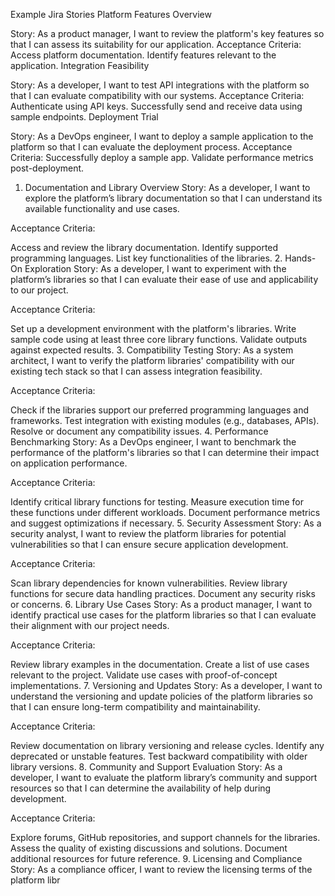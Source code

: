 Example Jira Stories
Platform Features Overview

Story: As a product manager, I want to review the platform's key features so that I can assess its suitability for our application.
Acceptance Criteria:
Access platform documentation.
Identify features relevant to the application.
Integration Feasibility

Story: As a developer, I want to test API integrations with the platform so that I can evaluate compatibility with our systems.
Acceptance Criteria:
Authenticate using API keys.
Successfully send and receive data using sample endpoints.
Deployment Trial

Story: As a DevOps engineer, I want to deploy a sample application to the platform so that I can evaluate the deployment process.
Acceptance Criteria:
Successfully deploy a sample app.
Validate performance metrics post-deployment.

1. Documentation and Library Overview
Story:
As a developer, I want to explore the platform’s library documentation so that I can understand its available functionality and use cases.

Acceptance Criteria:

Access and review the library documentation.
Identify supported programming languages.
List key functionalities of the libraries.
2. Hands-On Exploration
Story:
As a developer, I want to experiment with the platform’s libraries so that I can evaluate their ease of use and applicability to our project.

Acceptance Criteria:

Set up a development environment with the platform's libraries.
Write sample code using at least three core library functions.
Validate outputs against expected results.
3. Compatibility Testing
Story:
As a system architect, I want to verify the platform libraries' compatibility with our existing tech stack so that I can assess integration feasibility.

Acceptance Criteria:

Check if the libraries support our preferred programming languages and frameworks.
Test integration with existing modules (e.g., databases, APIs).
Resolve or document any compatibility issues.
4. Performance Benchmarking
Story:
As a DevOps engineer, I want to benchmark the performance of the platform's libraries so that I can determine their impact on application performance.

Acceptance Criteria:

Identify critical library functions for testing.
Measure execution time for these functions under different workloads.
Document performance metrics and suggest optimizations if necessary.
5. Security Assessment
Story:
As a security analyst, I want to review the platform libraries for potential vulnerabilities so that I can ensure secure application development.

Acceptance Criteria:

Scan library dependencies for known vulnerabilities.
Review library functions for secure data handling practices.
Document any security risks or concerns.
6. Library Use Cases
Story:
As a product manager, I want to identify practical use cases for the platform libraries so that I can evaluate their alignment with our project needs.

Acceptance Criteria:

Review library examples in the documentation.
Create a list of use cases relevant to the project.
Validate use cases with proof-of-concept implementations.
7. Versioning and Updates
Story:
As a developer, I want to understand the versioning and update policies of the platform libraries so that I can ensure long-term compatibility and maintainability.

Acceptance Criteria:

Review documentation on library versioning and release cycles.
Identify any deprecated or unstable features.
Test backward compatibility with older library versions.
8. Community and Support Evaluation
Story:
As a developer, I want to evaluate the platform library’s community and support resources so that I can determine the availability of help during development.

Acceptance Criteria:

Explore forums, GitHub repositories, and support channels for the libraries.
Assess the quality of existing discussions and solutions.
Document additional resources for future reference.
9. Licensing and Compliance
Story:
As a compliance officer, I want to review the licensing terms of the platform libr
